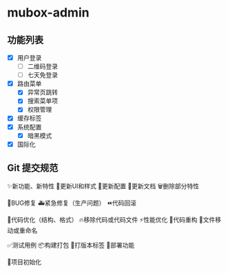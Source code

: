 # mubox-admin

## 功能列表

- [x] 用户登录
  - [ ] 二维码登录
  - [ ] 七天免登录
- [x] 路由菜单
  - [x] 异常页跳转
  - [x] 搜索菜单项
  - [x] 权限管理
- [x] 缓存标签
- [x] 系统配置
  - [x] 暗黑模式
- [x] 国际化

## Git 提交规范

✨新功能、新特性
💄更新UI和样式
🔧更新配置
📝更新文档
🗑删除部分特性

🐞BUG修复
🚑紧急修复（生产问题）
⏪代码回滚

🎨代码优化（结构、格式）
🔥移除代码或代码文件
⚡性能优化
🔨代码重构
🚚文件移动或重命名

✅测试用例
📦构建打包
🔖打版本标签
🚀部署功能

🎉项目初始化
